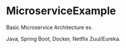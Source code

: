 # MicroserviceExample
Basic Microservice Architecture ex.

Java, Spring Boot, Docker, Netflix Zuul/Eureka.
